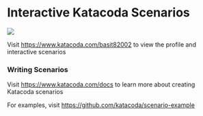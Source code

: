 # Interactive Katacoda Scenarios

[![](http://shields.katacoda.com/katacoda/basit82002/count.svg)](https://www.katacoda.com/basit82002 "Get your profile on Katacoda.com")

Visit https://www.katacoda.com/basit82002 to view the profile and interactive scenarios

### Writing Scenarios
Visit https://www.katacoda.com/docs to learn more about creating Katacoda scenarios

For examples, visit https://github.com/katacoda/scenario-example

